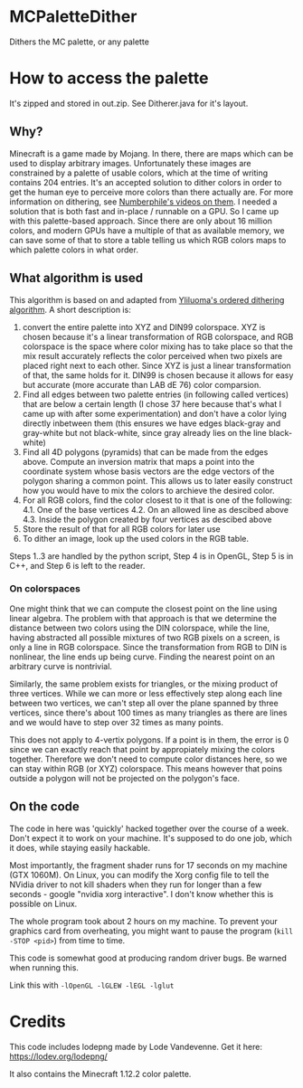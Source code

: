 # MCPaletteDither
Dithers the MC palette, or any palette

# How to access the palette
It's zipped and stored in out.zip. See Ditherer.java for it's layout.

## Why?
Minecraft is a game made by Mojang. In there, there are maps which can be used to display arbitrary images. Unfortunately these images are constrained by a palette of usable colors, which at the time of writing contains 204 entries.
It's an accepted solution to dither colors in order to get the human eye to perceive more colors than there actually are. For more information on dithering, see [Numberphile's videos on them](https://www.youtube.com/watch?v=IviNO7iICTM&t=383s).
I needed a solution that is both fast and in-place / runnable on a GPU. So I came up with this palette-based approach. Since there are only about 16 million colors, and modern GPUs have a multiple of that as available memory, we can save some of that to store a table telling us which RGB colors maps to which palette colors in what order.

## What algorithm is used
This algorithm is based on and adapted from [Yliluoma's ordered dithering algorithm](https://bisqwit.iki.fi/story/howto/dither/jy/). A short description is:
1. convert the entire palette into XYZ and DIN99 colorspace. XYZ is chosen because it's a linear transformation of RGB colorspace, and RGB colorspace is the space where color mixing has to take place so that the mix result accurately reflects the color perceived when two pixels are placed right next to each other. Since XYZ is just a linear transformation of that, the same holds for it. DIN99 is chosen because it allows for easy but accurate (more accurate than LAB dE 76) color comparsion.
2. Find all edges between two palette entries (in following called vertices) that are below a certain length (I chose 37 here because that's what I came up with after some experimentation) and don't have a color lying directly inbetween them (this ensures we have edges black-gray and gray-white but not black-white, since gray already lies on the line black-white)
3. Find all 4D polygons (pyramids) that can be made from the edges above. Compute an inversion matrix that maps a point into the coordinate system whose basis vectors are the edge vectors of the polygon sharing a common point. This allows us to later easily construct how you would have to mix the colors to archieve the desired color.
4. For all RGB colors, find the color closest to it that is one of the following:
4.1. One of the base vertices
4.2. On an allowed line as descibed above
4.3. Inside the polygon created by four vertices as descibed above
5. Store the result of that for all RGB colors for later use
6. To dither an image, look up the used colors in the RGB table.

Steps 1..3 are handled by the python script, Step 4 is in OpenGL, Step 5 is in C++, and Step 6 is left to the reader.

### On colorspaces
One might think that we can compute the closest point on the line using linear algebra. The problem with that approach is that we determine the distance between two colors using the DIN colorspace, while the line, having abstracted all possible mixtures of two RGB pixels on a screen, is only a line in RGB colorspace. Since the transformation from RGB to DIN is nonlinear, the line ends up being curve. Finding the nearest point on an arbitrary curve is nontrivial.

Similarly, the same problem exists for triangles, or the mixing product of three vertices. While we can more or less effectively step along each line between two vertices, we can't step all over the plane spanned by three vertices, since there's about 100 times as many triangles as there are lines and we would have to step over 32 times as many points.

This does not apply to 4-vertix polygons. If a point is in them, the error is 0 since we can exactly reach that point by appropiately mixing the colors together. Therefore we don't need to compute color distances here, so we can stay within RGB (or XYZ) colorspace. This means however that poins outside a polygon will not be projected on the polygon's face.

## On the code
The code in here was 'quickly' hacked together over the course of a week. Don't expect it to work on your machine. It's supposed to do one job, which it does, while staying easily hackable.

Most importantly, the fragment shader runs for 17 seconds on my machine (GTX 1060M). On Linux, you can modify the Xorg config file to tell the NVidia driver to not kill shaders when they run for longer than a few seconds - google "nvidia xorg interactive". I don't know whether this is possible on Linux.

The whole program took about 2 hours on my machine. To prevent your graphics card from overheating, you might want to pause the program (`kill -STOP <pid>`) from time to time.

This code is somewhat good at producing random driver bugs. Be warned when running this.

Link this with `-lOpenGL -lGLEW -lEGL -lglut`


# Credits
This code includes lodepng made by Lode Vandevenne. Get it here: https://lodev.org/lodepng/

It also contains the Minecraft 1.12.2 color palette.
